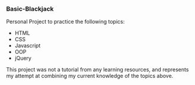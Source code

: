 ### Basic-Blackjack

Personal Project to practice the following topics:
- HTML
- CSS
- Javascript
- OOP
- jQuery

This project was not a tutorial from any learning resources, and represents my attempt at combining my
current knowledge of the topics above.
